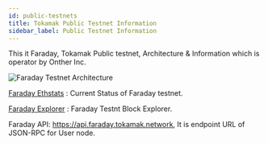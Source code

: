 ```yaml
---
id: public-testnets
title: Tokamak Public Testnet Information 
sidebar_label: Public Testnet Information
---
```


This it Faraday, Tokamak Public testnet, Architecture & Information which is operator by Onther Inc.

![Faraday Testnet Architecture](assets/guides_public-testnets.png)

[Faraday Ethstats](https://ethstats.faraday.tokamak.network) : Current Status of Faraday testnet.

[Faraday Explorer](https://explorer.faraday.tokamak.network) : Faraday Testnt Block Explorer.

Faraday API: https://api.faraday.tokamak.network, It is endpoint URL of JSON-RPC for User node.
